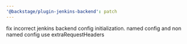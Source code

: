 ```yaml
---
'@backstage/plugin-jenkins-backend': patch
---
```


fix incorrect jenkins backend config initialization. named config and non named config use extraRequestHeaders
